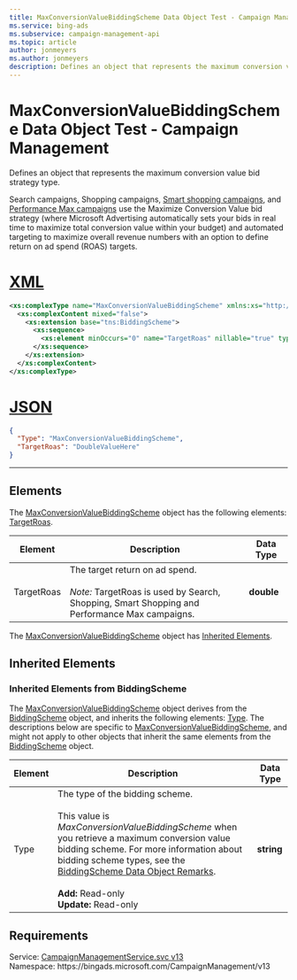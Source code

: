 ```yaml
---
title: MaxConversionValueBiddingScheme Data Object Test - Campaign Management
ms.service: bing-ads
ms.subservice: campaign-management-api
ms.topic: article
author: jonmeyers
ms.author: jonmeyers
description: Defines an object that represents the maximum conversion value bid strategy type.(test)
---
```

# MaxConversionValueBiddingScheme Data Object Test - Campaign Management
Defines an object that represents the maximum conversion value bid strategy type. 

Search campaigns, Shopping campaigns, [Smart shopping campaigns](../guides/smart-shopping-campaigns.md), and [Performance Max campaigns](../guides/performance-max.md) use the Maximize Conversion Value bid strategy (where Microsoft Advertising automatically sets your bids in real time to maximize total conversion value within your budget) and automated targeting to maximize overall revenue numbers with an option to define return on ad spend (ROAS) targets.  

# [XML](#tab/xml)

```xml
<xs:complexType name="MaxConversionValueBiddingScheme" xmlns:xs="http://www.w3.org/2001/XMLSchema">
  <xs:complexContent mixed="false">
    <xs:extension base="tns:BiddingScheme">
      <xs:sequence>
        <xs:element minOccurs="0" name="TargetRoas" nillable="true" type="xs:double" />
      </xs:sequence>
    </xs:extension>
  </xs:complexContent>
</xs:complexType>
```

# [JSON](#tab/json)

```json
{
  "Type": "MaxConversionValueBiddingScheme",
  "TargetRoas": "DoubleValueHere"
}
```

-----

## <a name="elements"></a>Elements

The [MaxConversionValueBiddingScheme](maxconversionvaluebiddingscheme.md) object has the following elements: [TargetRoas](#targetroas).

|Element|Description|Data Type|
|-----------|---------------|-------------|
|<a name="targetroas"></a>TargetRoas|The target return on ad spend.<br/><br/>*Note:* TargetRoas is used by Search, Shopping, Smart Shopping and Performance Max campaigns.|**double**|

The [MaxConversionValueBiddingScheme](maxconversionvaluebiddingscheme.md) object has [Inherited Elements](#inheritedelements).

## <a name="inheritedelements"></a>Inherited Elements

### <a name="inheritedelementsbiddingscheme"></a>Inherited Elements from BiddingScheme
The [MaxConversionValueBiddingScheme](maxconversionvaluebiddingscheme.md) object derives from the [BiddingScheme](biddingscheme.md) object, and inherits the following elements: [Type](#type). The descriptions below are specific to [MaxConversionValueBiddingScheme](maxconversionvaluebiddingscheme.md), and might not apply to other objects that inherit the same elements from the [BiddingScheme](biddingscheme.md) object.  

|Element|Description|Data Type|
|-----------|---------------|-------------|
|<a name="type"></a>Type|The type of the bidding scheme.<br/><br/>This value is *MaxConversionValueBiddingScheme* when you retrieve a maximum conversion value bidding scheme. For more information about bidding scheme types, see the [BiddingScheme Data Object Remarks](biddingscheme.md#remarks).<br/><br/>**Add:** Read-only<br/>**Update:** Read-only|**string**|

## Requirements
Service: [CampaignManagementService.svc v13](https://campaign.api.bingads.microsoft.com/Api/Advertiser/CampaignManagement/v13/CampaignManagementService.svc)  
Namespace: https\://bingads.microsoft.com/CampaignManagement/v13  

